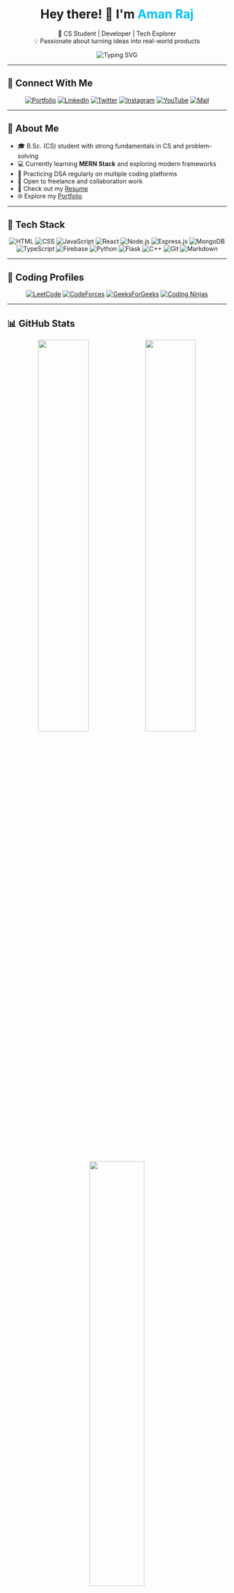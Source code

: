 <!-- Profile Header -->
<h1 align="center">Hey there! 👋 I'm <span style="color:#00BFFF;">Aman Raj</span></h1>

<p align="center">
  🚀 CS Student | Developer | Tech Explorer  
  <br/>
  💡 Passionate about turning ideas into real-world products
</p>

<p align="center">
  <img src="https://readme-typing-svg.demolab.com?font=Fira+Code&duration=3000&pause=1000&color=00FFFF&center=true&vCenter=true&width=435&lines=Learning+MERN+Stack;Problem+Solver+%F0%9F%A7%90;Full+Stack+Developer+in+progress;Let%27s+build+something+cool!" alt="Typing SVG" />
</p>

---

## 🔗 Connect With Me

<p align="center">
  <a href="#"><img src="https://img.icons8.com/fluency/48/domain.png" title="Portfolio"/></a>
  <a href="#"><img src="https://img.icons8.com/fluency/48/linkedin.png" title="LinkedIn"/></a>
  <a href="#"><img src="https://img.icons8.com/color/48/twitter--v1.png" title="Twitter"/></a>
  <a href="#"><img src="https://img.icons8.com/fluency/48/instagram-new.png" title="Instagram"/></a>
  <a href="#"><img src="https://img.icons8.com/fluency/48/youtube-play.png" title="YouTube"/></a>
  <a href="mailto:rahul@gmail.com"><img src="https://img.icons8.com/fluency/48/gmail.png" title="Mail"/></a>
</p>

---

## 🧠 About Me

- 🎓 B.Sc. (CS) student with strong fundamentals in CS and problem-solving  
- 💻 Currently learning **MERN Stack** and exploring modern frameworks  
- 🌱 Practicing DSA regularly on multiple coding platforms  
- 🤝 Open to freelance and collaboration work  
- 📄 Check out my [Resume](#)  
- 🌐 Explore my [Portfolio](#)

---

## 💼 Tech Stack

<p align="center">
  <img src="https://img.icons8.com/color/48/html-5--v1.png" title="HTML"/>
  <img src="https://img.icons8.com/color/48/css3.png" title="CSS"/>
  <img src="https://img.icons8.com/color/48/javascript--v1.png" title="JavaScript"/>
  <img src="https://img.icons8.com/color/48/react-native.png" title="React"/>
  <img src="https://img.icons8.com/color/48/nodejs.png" title="Node.js"/>
  <img src="https://img.icons8.com/ios/48/express-js.png" title="Express.js"/>
  <img src="https://img.icons8.com/color/48/mongodb.png" title="MongoDB"/>
  <img src="https://img.icons8.com/color/48/typescript.png" title="TypeScript"/>
  <img src="https://img.icons8.com/color/48/firebase.png" title="Firebase"/>
  <img src="https://img.icons8.com/color/48/python.png" title="Python"/>
  <img src="https://img.icons8.com/ios-filled/48/flask.png" title="Flask"/>
  <img src="https://img.icons8.com/color/48/c-plus-plus-logo.png" title="C++"/>
  <img src="https://img.icons8.com/ios/50/git.png" title="Git"/>
  <img src="https://img.icons8.com/external-tal-revivo-shadow-tal-revivo/48/markdown.png" title="Markdown"/>
</p>

---

## 🏅 Coding Profiles

<p align="center">
  <a href="#"><img src="https://img.icons8.com/external-tal-revivo-color-tal-revivo/40/leetcode.png" title="LeetCode"/></a>
  <a href="#"><img src="https://img.icons8.com/color/48/codeforces.png" title="CodeForces"/></a>
  <a href="#"><img src="https://img.icons8.com/external-tal-revivo-shadow-tal-revivo/40/geeksforgeeks.png" title="GeeksForGeeks"/></a>
  <a href="#"><img src="https://img.icons8.com/external-tal-revivo-color-tal-revivo/40/coding-ninjas.png" title="Coding Ninjas"/></a>
</p>

---

## 📊 GitHub Stats

<p align="center">
  <img src="https://github-readme-stats.vercel.app/api?username=rahulkumar&show_icons=true&theme=tokyonight&hide_border=true" width="48%"/>
  <img src="https://github-readme-streak-stats.herokuapp.com/?user=rahulkumar&theme=tokyonight&hide_border=true" width="48%"/>
</p>

<p align="center">
  <img src="https://github-readme-stats.vercel.app/api/top-langs/?username=rahulkumar&layout=compact&theme=tokyonight&hide_border=true" width="50%"/>
</p>

---

## 📈 GitHub Activity Graph

<p align="center">
  <img src="https://github-readme-activity-graph.vercel.app/graph?username=rahulkumar&theme=github-compact&hide_border=true"/>
</p>

---

## 👀 Visitor Count

<p align="center">
  <img src="https://komarev.com/ghpvc/?username=rahulkumar&style=flat-square&color=00ccff"/>
</p>

---

<h3 align="center">✨ Thanks for visiting my profile! Let's connect 🤝</h3>
